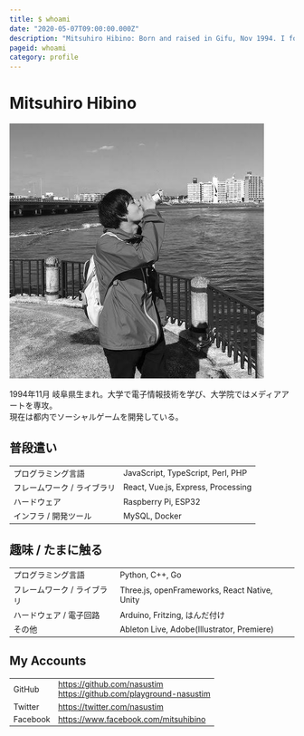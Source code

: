 ```yaml
---
title: $ whoami
date: "2020-05-07T09:00:00.000Z"
description: "Mitsuhiro Hibino: Born and raised in Gifu, Nov 1994. I formerly studied Electronic and Information Engineering, and Media Creation. Currently, based in Tokyo, and work as a software engineer at SaaS provider."
pageid: whoami
category: profile
---
```


# Mitsuhiro Hibino

![](./2018-11.jpg)

1994年11月 岐阜県生まれ。大学で電子情報技術を学び、大学院ではメディアアートを専攻。  
現在は都内でソーシャルゲームを開発している。

## 普段遣い


<table>
  <tr>
    <td>プログラミング言語</td><td>JavaScript, TypeScript, Perl, PHP</td>
  </tr>
  <tr>
    <td>フレームワーク / ライブラリ</td><td>React, Vue.js, Express, Processing</td>
  </tr>
  <tr>
    <td>ハードウェア</td><td>Raspberry Pi, ESP32</td>
  </tr>
  <tr>
    <td>インフラ / 開発ツール</td><td>MySQL, Docker</td>
  </tr>
</table>

## 趣味 / たまに触る


<table>
  <tr>
    <td>プログラミング言語</td><td>Python, C++, Go</td>
  </tr>
  <tr>
    <td>フレームワーク / ライブラリ</td><td>Three.js, openFrameworks, React Native, Unity</td>
  </tr>
  <tr>
    <td>ハードウェア / 電子回路</td><td>Arduino, Fritzing, はんだ付け</td>
  </tr>
  <tr>
    <td>その他</td><td>Ableton Live, Adobe(Illustrator, Premiere)</td>
  </tr>
</table>

## My Accounts

<table>
  <tr>
    <td>GitHub</td><td><a href="https://github.com/nasustim" target="_blank">https://github.com/nasustim</a><br><a href="https://github.com/playground-nasustim" target="_blank">https://github.com/playground-nasustim</a></td>
  </tr>
  <tr>
    <td>Twitter</td><td><a href="https://twitter.com/nasustim" target="_blank">https://twitter.com/nasustim</a></td>
  </tr>
  <tr>
    <td>Facebook</td><td><a href="https://www.facebook.com/mitsuhibino" target="_blank">https://www.facebook.com/mitsuhibino</a></td>
  </tr>
</table>
